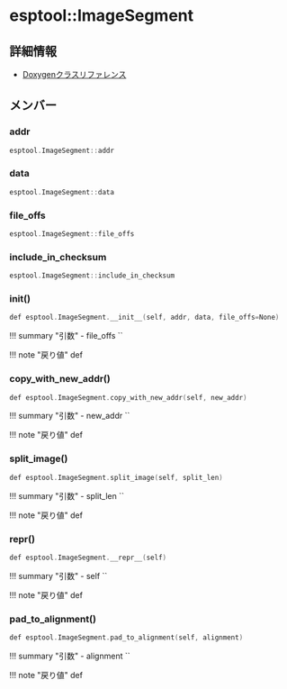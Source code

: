 # esptool::ImageSegment



## 詳細情報

- [Doxygenクラスリファレンス](https://lang-ship.com/reference/ESP32/latest/classesptool_1_1_image_segment.html)

## メンバー

###  addr

```c
esptool.ImageSegment::addr
```


###  data

```c
esptool.ImageSegment::data
```


###  file_offs

```c
esptool.ImageSegment::file_offs
```


###  include_in_checksum

```c
esptool.ImageSegment::include_in_checksum
```


### __init__()



```c
def esptool.ImageSegment.__init__(self, addr, data, file_offs=None)
```

!!! summary "引数"
	- file_offs `` 

!!! note "戻り値"
	def



### copy_with_new_addr()


 
```c
def esptool.ImageSegment.copy_with_new_addr(self, new_addr)
```

!!! summary "引数"
	- new_addr `` 

!!! note "戻り値"
	def



### split_image()


 
```c
def esptool.ImageSegment.split_image(self, split_len)
```

!!! summary "引数"
	- split_len `` 

!!! note "戻り値"
	def



### __repr__()



```c
def esptool.ImageSegment.__repr__(self)
```

!!! summary "引数"
	- self `` 

!!! note "戻り値"
	def



### pad_to_alignment()



```c
def esptool.ImageSegment.pad_to_alignment(self, alignment)
```

!!! summary "引数"
	- alignment `` 

!!! note "戻り値"
	def



